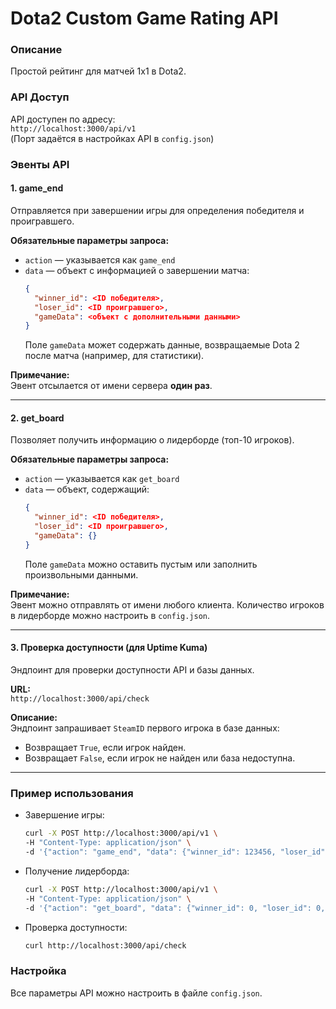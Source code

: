 # Dota2 Custom Game Rating API

### Описание
Простой рейтинг для матчей 1x1 в Dota2.

### API Доступ
API доступен по адресу:  
`http://localhost:3000/api/v1`  
(Порт задаётся в настройках API в `config.json`)

### Эвенты API

#### **1. game_end**
Отправляется при завершении игры для определения победителя и проигравшего.  

**Обязательные параметры запроса:**
- `action` — указывается как `game_end`
- `data` — объект с информацией о завершении матча:
  ```json
  {
    "winner_id": <ID победителя>,
    "loser_id": <ID проигравшего>,
    "gameData": <объект с дополнительными данными>
  }
  ```
  Поле `gameData` может содержать данные, возвращаемые Dota 2 после матча (например, для статистики).  

**Примечание:**  
Эвент отсылается от имени сервера **один раз**.

---

#### **2. get_board**
Позволяет получить информацию о лидерборде (топ-10 игроков).  

**Обязательные параметры запроса:**
- `action` — указывается как `get_board`
- `data` — объект, содержащий:
  ```json
  {
    "winner_id": <ID победителя>,
    "loser_id": <ID проигравшего>,
    "gameData": {}
  }
  ```
  Поле `gameData` можно оставить пустым или заполнить произвольными данными.  

**Примечание:**  
Эвент можно отправлять от имени любого клиента. Количество игроков в лидерборде можно настроить в `config.json`.

---

#### **3. Проверка доступности (для Uptime Kuma)**
Эндпоинт для проверки доступности API и базы данных.  

**URL:**  
`http://localhost:3000/api/check`  

**Описание:**  
Эндпоинт запрашивает `SteamID` первого игрока в базе данных:  
- Возвращает `True`, если игрок найден.  
- Возвращает `False`, если игрок не найден или база недоступна.

---

### Пример использования
- Завершение игры:
  ```bash
  curl -X POST http://localhost:3000/api/v1 \
  -H "Content-Type: application/json" \
  -d '{"action": "game_end", "data": {"winner_id": 123456, "loser_id": 987654, "gameData": {"stats": "example"}}, "match_id": 1351564, "gametime": 1000, "version": "rating_1", "key": "API_KEY"}'
  ```
- Получение лидерборда:
  ```bash
  curl -X POST http://localhost:3000/api/v1 \
  -H "Content-Type: application/json" \
  -d '{"action": "get_board", "data": {"winner_id": 0, "loser_id": 0, "gameData": {}}, "match_id": 0, "gametime": 0, "version": "rating_1", "key": "API_KEY"}'
  ```
- Проверка доступности:
  ```bash
  curl http://localhost:3000/api/check
  ```

### Настройка
Все параметры API можно настроить в файле `config.json`.
